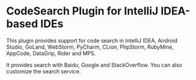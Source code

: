 # CodeSearch Plugin for IntelliJ IDEA-based IDEs

This plugin provides support for code search in IntelliJ IDEA, Android Studio, GoLand, WebStorm, PyCharm, CLion, PhpStorm, RubyMine, AppCode, DataGrip, Rider and MPS.

It provides search with Baidu, Google and StackOverflow. You can also customize the search service.